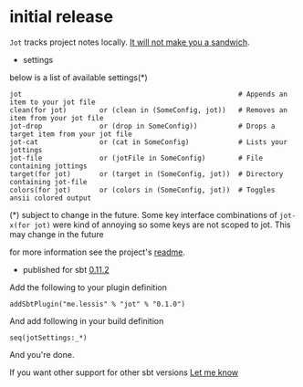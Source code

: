 # initial release

`Jot` tracks project notes locally. [It will not make you a sandwich](http://www.screenr.com/SKQs).

- settings

below is a list of available settings(*)

    jot                                                     # Appends an item to your jot file
    clean(for jot)        or (clean in (SomeConfig, jot))   # Removes an item from your jot file
    jot-drop              or (drop in SomeConfig))          # Drops a target item from your jot file
    jot-cat               or (cat in SomeConfig)            # Lists your jottings
    jot-file              or (jotFile in SomeConfig)        # File containing jottings
    target(for jot)       or (target in (SomeConfig, jot))  # Directory containing jot-file
    colors(for jot)       or (colors in (SomeConfig, jot))  # Toggles ansii colored output

(*) subject to change in the future. Some key interface combinations of `jot-x(for jot)` were kind of annoying so some keys are not
scoped to jot. This may change in the future

for more information see the project's [readme][rm].

- published for sbt [0.11.2][sbt112]

Add the following to your plugin definition

    addSbtPlugin("me.lessis" % "jot" % "0.1.0")

And add following in your build definition

    seq(jotSettings:_*)
    
And you're done.

If you want other support for other sbt versions [Let me know][issues]

[bp]: https://github.com/harrah/xsbt/wiki/Plugins-Best-Practices
[rm]: https://github.com/softprops/jot#readme
[sbt112]: http://typesafe.artifactoryonline.com/typesafe/ivy-releases/org.scala-tools.sbt/sbt-launch/0.11.2/sbt-launch.jar
[issues]: https://github.com/softprops/jot/issues
